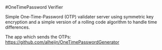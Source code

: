 #OneTimePassword Verifier

Simple One-Time-Password (OTP) validater server using symmetric key encryption and a simple version of a rolling code algorithm to handle time differences.

The app which sends the OTPs: https://github.com/alheijn/OneTimePasswordGenerator
